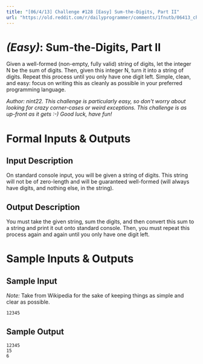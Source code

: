 ```yaml
---
title: "[06/4/13] Challenge #128 [Easy] Sum-the-Digits, Part II"
url: "https://old.reddit.com/r/dailyprogrammer/comments/1fnutb/06413_challenge_128_easy_sumthedigits_part_ii/"
---
```


# [](#EasyIcon) *(Easy)*: Sum-the-Digits, Part II

Given a well-formed (non-empty, fully valid) string of digits, let the integer N be the sum of digits. Then, given this integer N, turn it into a string of digits. Repeat this process until you only have one digit left. Simple, clean, and easy: focus on writing this as cleanly as possible in your preferred programming language.

*Author: nint22. This challenge is particularly easy, so don't worry about looking for crazy corner-cases or weird exceptions. This challenge is as up-front as it gets :-) Good luck, have fun!*

# Formal Inputs & Outputs
## Input Description

On standard console input, you will be given a string of digits. This string will not be of zero-length and will be guaranteed well-formed (will always have digits, and nothing else, in the string).

## Output Description

You must take the given string, sum the digits, and then convert this sum to a string and print it out onto standard console. Then, you must repeat this process again and again until you only have one digit left.

# Sample Inputs & Outputs
## Sample Input

*Note:* Take from Wikipedia for the sake of keeping things as simple and clear as possible.

    12345

## Sample Output

    12345
    15
    6
